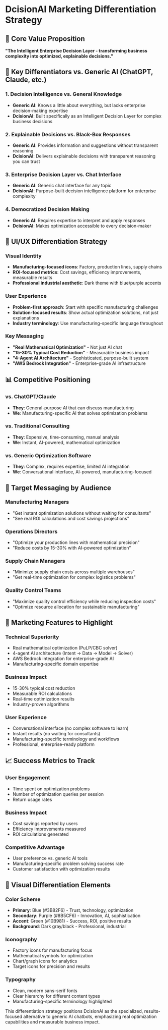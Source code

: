 # DcisionAI Marketing Differentiation Strategy

## 🎯 **Core Value Proposition**

**"The Intelligent Enterprise Decision Layer - transforming business complexity into optimized, explainable decisions."**

## 🚀 **Key Differentiators vs. Generic AI (ChatGPT, Claude, etc.)**

### **1. Decision Intelligence vs. General Knowledge**
- **Generic AI**: Knows a little about everything, but lacks enterprise decision-making expertise
- **DcisionAI**: Built specifically as an Intelligent Decision Layer for complex business decisions

### **2. Explainable Decisions vs. Black-Box Responses**
- **Generic AI**: Provides information and suggestions without transparent reasoning
- **DcisionAI**: Delivers explainable decisions with transparent reasoning you can trust

### **3. Enterprise Decision Layer vs. Chat Interface**
- **Generic AI**: Generic chat interface for any topic
- **DcisionAI**: Purpose-built decision intelligence platform for enterprise complexity

### **4. Democratized Decision Making**
- **Generic AI**: Requires expertise to interpret and apply responses
- **DcisionAI**: Makes optimization accessible to every decision-maker

## 🎨 **UI/UX Differentiation Strategy**

### **Visual Identity**
- **Manufacturing-focused icons**: Factory, production lines, supply chains
- **ROI-focused metrics**: Cost savings, efficiency improvements, measurable results
- **Professional industrial aesthetic**: Dark theme with blue/purple accents

### **User Experience**
- **Problem-first approach**: Start with specific manufacturing challenges
- **Solution-focused results**: Show actual optimization solutions, not just explanations
- **Industry terminology**: Use manufacturing-specific language throughout

### **Key Messaging**
- **"Real Mathematical Optimization"** - Not just AI chat
- **"15-30% Typical Cost Reduction"** - Measurable business impact
- **"4-Agent AI Architecture"** - Sophisticated, purpose-built system
- **"AWS Bedrock Integration"** - Enterprise-grade AI infrastructure

## 📊 **Competitive Positioning**

### **vs. ChatGPT/Claude**
- **They**: General-purpose AI that can discuss manufacturing
- **We**: Manufacturing-specific AI that solves optimization problems

### **vs. Traditional Consulting**
- **They**: Expensive, time-consuming, manual analysis
- **We**: Instant, AI-powered, mathematical optimization

### **vs. Generic Optimization Software**
- **They**: Complex, requires expertise, limited AI integration
- **We**: Conversational interface, AI-powered, manufacturing-focused

## 🎯 **Target Messaging by Audience**

### **Manufacturing Managers**
- "Get instant optimization solutions without waiting for consultants"
- "See real ROI calculations and cost savings projections"

### **Operations Directors**
- "Optimize your production lines with mathematical precision"
- "Reduce costs by 15-30% with AI-powered optimization"

### **Supply Chain Managers**
- "Minimize supply chain costs across multiple warehouses"
- "Get real-time optimization for complex logistics problems"

### **Quality Control Teams**
- "Maximize quality control efficiency while reducing inspection costs"
- "Optimize resource allocation for sustainable manufacturing"

## 🚀 **Marketing Features to Highlight**

### **Technical Superiority**
- Real mathematical optimization (PuLP/CBC solver)
- 4-agent AI architecture (Intent → Data → Model → Solver)
- AWS Bedrock integration for enterprise-grade AI
- Manufacturing-specific domain expertise

### **Business Impact**
- 15-30% typical cost reduction
- Measurable ROI calculations
- Real-time optimization results
- Industry-proven algorithms

### **User Experience**
- Conversational interface (no complex software to learn)
- Instant results (no waiting for consultants)
- Manufacturing-specific terminology and workflows
- Professional, enterprise-ready platform

## 📈 **Success Metrics to Track**

### **User Engagement**
- Time spent on optimization problems
- Number of optimization queries per session
- Return usage rates

### **Business Impact**
- Cost savings reported by users
- Efficiency improvements measured
- ROI calculations generated

### **Competitive Advantage**
- User preference vs. generic AI tools
- Manufacturing-specific problem solving success rate
- Customer satisfaction with optimization results

## 🎨 **Visual Differentiation Elements**

### **Color Scheme**
- **Primary**: Blue (#3B82F6) - Trust, technology, optimization
- **Secondary**: Purple (#8B5CF6) - Innovation, AI, sophistication
- **Accent**: Green (#10B981) - Success, ROI, positive results
- **Background**: Dark gray/black - Professional, industrial

### **Iconography**
- Factory icons for manufacturing focus
- Mathematical symbols for optimization
- Chart/graph icons for analytics
- Target icons for precision and results

### **Typography**
- Clean, modern sans-serif fonts
- Clear hierarchy for different content types
- Manufacturing-specific terminology highlighted

This differentiation strategy positions DcisionAI as the specialized, results-focused alternative to generic AI chatbots, emphasizing real optimization capabilities and measurable business impact.

